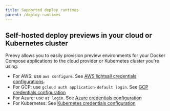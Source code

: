 ```yaml
---
title: Supported deploy runtimes
parent: /deploy-runtimes
---
```


## **Self-hosted deploy previews in your cloud or Kubernetes cluster**


Preevy allows you to easily provision preview environments for your Docker Compose applications to the cloud provider or Kubernetes cluster you're using:
   - For AWS: use `aws configure`. See [AWS lightsail credentials configurations](/deploy-runtimes/aws-lightsail#credentials-configuration).
   - For GCP: use `gcloud auth application-default login`. See [GCP credentials configuration](/deploy-runtimes/gcp-gce#credentials-configuration)
   - For Azure: use `az login`. See [Azure credentials configuration](/deploy-runtimes/azure#credentials-configuration)
   - For Kubernetes: See [Kubernetes credentials configuration](/deploy-runtimes/kube-pod#requirements)
